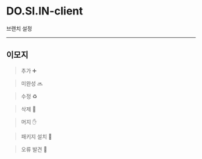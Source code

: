 # DO.SI.IN-client
브랜치 설정


---
## 이모지

> 추가 :heavy_plus_sign:

> 미완성 :soon:

> 수정 :recycle:

> 삭제 :no_entry_sign:

> 머지 :hand:

> 패키지 설치 :flags:

> 오류 발견 :imp:
